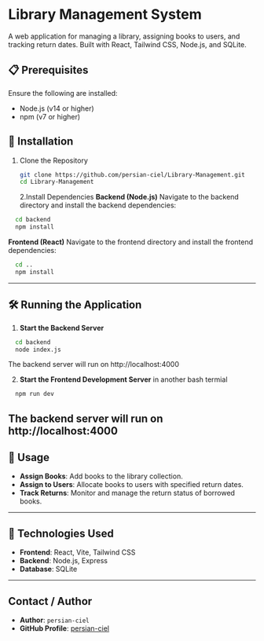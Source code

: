 # Library Management System

A web application for managing a library, assigning books to users, and tracking return dates. Built with React, Tailwind CSS, Node.js, and SQLite.

## 📋 Prerequisites

Ensure the following are installed:

- Node.js (v14 or higher)
- npm (v7 or higher)

## 🚀 Installation

1. Clone the Repository
   ```bash
   git clone https://github.com/persian-ciel/Library-Management.git
   cd Library-Management
   ```
   2.Install Dependencies
   **Backend (Node.js)**
   Navigate to the backend directory and install the backend dependencies:

```bash
  cd backend
  npm install
```

**Frontend (React)**
Navigate to the frontend directory and install the frontend dependencies:

```bash
  cd ..
  npm install
```

---

## 🛠 Running the Application

1. **Start the Backend Server**

```bash
  cd backend
  node index.js
```

The backend server will run on http://localhost:4000

2. **Start the Frontend Development Server**
   in another bash termial

```bash
  npm run dev
```

## The backend server will run on http://localhost:4000

## 🧪 Usage

- **Assign Books**: Add books to the library collection.
- **Assign to Users**: Allocate books to users with specified return dates.
- **Track Returns**: Monitor and manage the return status of borrowed books.

---

## 🧰 Technologies Used

- **Frontend**: React, Vite, Tailwind CSS
- **Backend**: Node.js, Express
- **Database**: SQLite

---

## Contact / Author

- **Author**: `persian-ciel`
- **GitHub Profile**: [persian-ciel](https://github.com/persian-ciel)
